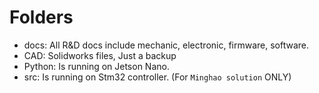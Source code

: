 # Folders
- docs: All R&D docs include mechanic, electronic, firmware, software.
- CAD: Solidworks files, Just a backup
- Python: Is running on Jetson Nano.
- src: Is running on Stm32 controller. (For `Minghao solution` ONLY)


